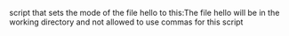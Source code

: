 script that sets the mode of the file hello to this:The file hello will be in the working directory and not allowed to use commas for this script
